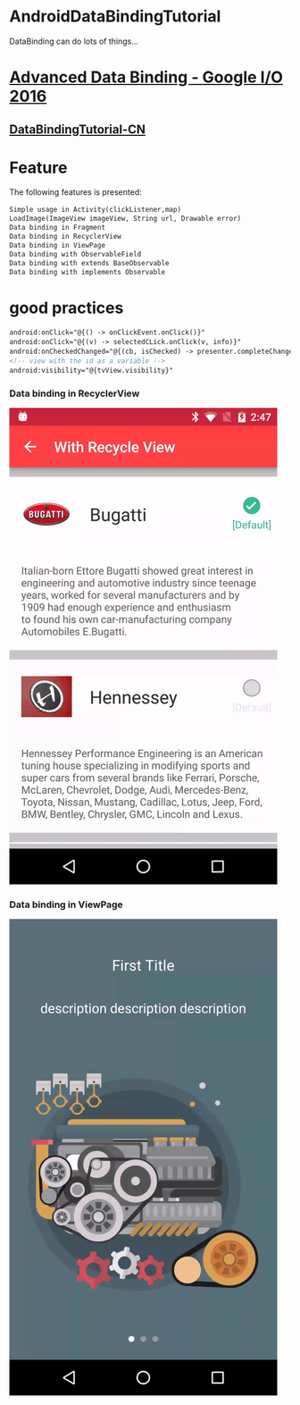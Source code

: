 # AndroidDataBindingTutorial
DataBinding can do lots of things...

# [Advanced Data Binding - Google I/O 2016](https://www.youtube.com/watch?v=DAmMN7m3wLU)
## [DataBindingTutorial-CN](https://yanlu.me/android-databinding-tutorial-00/)

# Feature
The following features is presented:
```
Simple usage in Activity(clickListener,map)
LoadImage(ImageView imageView, String url, Drawable error)
Data binding in Fragment
Data binding in RecyclerView
Data binding in ViewPage
Data binding with ObservableField
Data binding with extends BaseObservable
Data binding with implements Observable

```

# good practices
``` xml
android:onClick="@{() -> onClickEvent.onClick()}"
android:onClick="@{(v) -> selectedCLick.onClick(v, info)}"
android:onCheckedChanged="@{(cb, isChecked) -> presenter.completeChanged(t, isChecked)}"
<!-- view with the id as a variable -->
android:visibility="@{tvView.visibility}"

```

### Data binding in RecyclerView 
![data-binding-recycle-view](https://raw.githubusercontent.com/captain-miao/me.github.com/master/databinding/data-binding-recycle-view.gif "data-binding-recycle-view")

### Data binding in ViewPage 
![data-binding-view-page](https://raw.githubusercontent.com/captain-miao/me.github.com/master/databinding/data-binding-view-page.gif "data-binding-view-page")

<br/>
